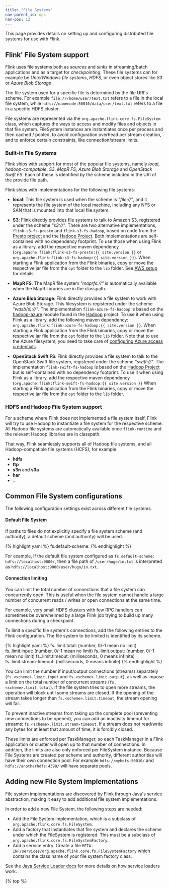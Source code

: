 ```yaml
---
title: "File Systems"
nav-parent_id: ops
nav-pos: 12
---
```

<!--
Licensed to the Apache Software Foundation (ASF) under one
or more contributor license agreements.  See the NOTICE file
distributed with this work for additional information
regarding copyright ownership.  The ASF licenses this file
to you under the Apache License, Version 2.0 (the
"License"); you may not use this file except in compliance
with the License.  You may obtain a copy of the License at

  http://www.apache.org/licenses/LICENSE-2.0

Unless required by applicable law or agreed to in writing,
software distributed under the License is distributed on an
"AS IS" BASIS, WITHOUT WARRANTIES OR CONDITIONS OF ANY
KIND, either express or implied.  See the License for the
specific language governing permissions and limitations
under the License.
-->

This page provides details on setting up and configuring distributed file systems for use with Flink.

## Flink' File System support

Flink uses file systems both as *sources* and *sinks* in streaming/batch applications and as a target for *checkpointing*.
These file systems can for example be *Unix/Windows file systems*, *HDFS*, or even object stores like *S3* or *Azure Blob Storage*

The file system used for a specific file is determined by the file URI's scheme. For example `file:///home/user/text.txt` refers to
a file in the local file system, while `hdfs://namenode:50010/data/user/text.txt` refers to a file in a specific HDFS cluster.

File systems are represented via the `org.apache.flink.core.fs.FileSystem` class, which captures the ways to access and modify
files and objects in that file system. FileSystem instances are instantiates once per process and then cached / pooled, to
avoid configuration overhead per stream creation, and to enforce certain constraints, like connection/stream limits.

### Built-in File Systems

Flink ships with support for most of the popular file systems, namely *local*, *hadoop-compatible*, *S3*, *MapR FS*, *Azure Blob Storage*
and *OpenStack Swift FS*. Each of these is identified by the scheme included in the URI of the provide file path. 

Flink ships with implementations for the following file systems:

  - **local**: This file system is used when the scheme is *"file://"*, and it represents the file system of the local machine, 
including any NFS or SAN that is mounted into that local file system.

  - **S3**: Flink directly provides file systems to talk to Amazon S3, registered under the scheme *"s3://"*.
There are two alternative implementations, `flink-s3-fs-presto` and `flink-s3-fs-hadoop`, based on code from the [Presto project](https://prestodb.io/)
and the [Hadoop Project](https://hadoop.apache.org/). Both implementations are self-contained with no dependency footprint.
To use those when using Flink as a library, add the respective maven dependency (`org.apache.flink:flink-s3-fs-presto:{{ site.version }}` or `org.apache.flink:flink-s3-fs-hadoop:{{ site.version }}`).
When starting a Flink application from the Flink binaries, copy or move the respective jar file from the `opt` folder to the `lib` folder.
See [AWS setup](deployment/aws.html) for details.

  - **MapR FS**: The MapR file system *"maprfs://"* is automatically available when the MapR libraries are in the classpath.
  
  - **Azure Blob Storage**: Flink directly provides a file system to work with Azure Blob Storage. This filesystem is registered under the scheme *"wasb(s)://"*. 
  The implementation `flink-azure-fs-hadoop` is based on the [hadoop-azure](https://hadoop.apache.org/docs/current/hadoop-azure/index.html) module found in the 
  [Hadoop](https://hadoop.apache.org/) project. To use it when using Flink as a library, add the following maven dependency: `org.apache.flink:flink-azure-fs-hadoop:{{ site.version }}`.
  When starting a Flink application from the Flink binaries, copy or move the respective jar file from the `opt` folder to the `lib` folder.
  Note that to use the Azure filesystem, you need to take care of [configuring Azure access credentials](https://hadoop.apache.org/docs/current/hadoop-azure/index.html#Configuring_Credentials). 
  
  - **OpenStack Swift FS**: Flink directly provides a file system to talk to the OpenStack Swift file system, registered under the scheme *"swift://"*. 
  The implementation `flink-swift-fs-hadoop` is based on the [Hadoop Project](https://hadoop.apache.org/) but is self-contained with no dependency footprint.
  To use it when using Flink as a library, add the respective maven dependency (`org.apache.flink:flink-swift-fs-hadoop:{{ site.version }}`
  When starting a Flink application from the Flink binaries, copy or move the respective jar file from the `opt` folder to the `lib` folder.

### HDFS and Hadoop File System support 

For a scheme where Flink does not implemented a file system itself, Flink will try to use Hadoop to instantiate a file system for the respective scheme.
All Hadoop file systems are automatically available once `flink-runtime` and the relevant Hadoop libraries are in classpath.

That way, Flink seamlessly supports all of Hadoop file systems, and all Hadoop-compatible file systems (HCFS), for example:

  - **hdfs**
  - **ftp**
  - **s3n** and **s3a**
  - **har**
  - ...


## Common File System configurations

The following configuration settings exist across different file systems.

#### Default File System

If paths to files do not explicitly specify a file system scheme (and authority), a default scheme (and authority) will be used.

{% highlight yaml %}
fs.default-scheme: <default-fs>
{% endhighlight %}

For example, if the default file system configured as `fs.default-scheme: hdfs://localhost:9000/`, then a file path of
`/user/hugo/in.txt` is interpreted as `hdfs://localhost:9000/user/hugo/in.txt`.

#### Connection limiting

You can limit the total number of connections that a file system can concurrently open. This is useful when the file system cannot handle a large number
of concurrent reads / writes or open connections at the same time.

For example, very small HDFS clusters with few RPC handlers can sometimes be overwhelmed by a large Flink job trying to build up many connections during a checkpoint.

To limit a specific file system's connections, add the following entries to the Flink configuration. The file system to be limited is identified by
its scheme.

{% highlight yaml %}
fs.<scheme>.limit.total: (number, 0/-1 mean no limit)
fs.<scheme>.limit.input: (number, 0/-1 mean no limit)
fs.<scheme>.limit.output: (number, 0/-1 mean no limit)
fs.<scheme>.limit.timeout: (milliseconds, 0 means infinite)
fs.<scheme>.limit.stream-timeout: (milliseconds, 0 means infinite)
{% endhighlight %}

You can limit the number if input/output connections (streams) separately (`fs.<scheme>.limit.input` and `fs.<scheme>.limit.output`), as well as impose a limit on
the total number of concurrent streams (`fs.<scheme>.limit.total`). If the file system tries to open more streams, the operation will block until some streams are closed.
If the opening of the stream takes longer than `fs.<scheme>.limit.timeout`, the stream opening will fail.

To prevent inactive streams from taking up the complete pool (preventing new connections to be opened), you can add an inactivity timeout for streams:
`fs.<scheme>.limit.stream-timeout`. If a stream does not read/write any bytes for at least that amount of time, it is forcibly closed.

These limits are enforced per TaskManager, so each TaskManager in a Flink application or cluster will open up to that number of connections.
In addition, the limits are also only enforced per FileSystem instance. Because File Systems are created per scheme and authority, different
authorities will have their own connection pool. For example `hdfs://myhdfs:50010/` and `hdfs://anotherhdfs:4399/` will have separate pools.


## Adding new File System Implementations

File system implementations are discovered by Flink through Java's service abstraction, making it easy to add additional file system implementations.

In order to add a new File System, the following steps are needed:

  - Add the File System implementation, which is a subclass of `org.apache.flink.core.fs.FileSystem`.
  - Add a factory that instantiates that file system and declares the scheme under which the FileSystem is registered. This must be a subclass of `org.apache.flink.core.fs.FileSystemFactory`.
  - Add a service entry. Create a file `META-INF/services/org.apache.flink.core.fs.FileSystemFactory` which contains the class name of your file system factory class.

See the [Java Service Loader docs](https://docs.oracle.com/javase/8/docs/api/java/util/ServiceLoader.html) for more details on how service loaders work.

{% top %}
